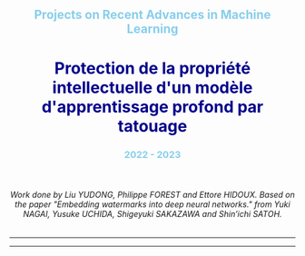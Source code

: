 <h2><font color='skyblue'><center> Projects on Recent Advances in Machine Learning </font></h1> 
<h1><font color='darkblue'> <center> <strong> Protection de la propriété intellectuelle d'un modèle d'apprentissage profond par tatouage <strong> </font></h1>
<h3><font color='skyblue'> <center> 2022 - 2023</font></h2><br>
<h6><font><center> Work done by Liu YUDONG, Philippe FOREST and Ettore HIDOUX. Based on the paper "Embedding watermarks into deep neural networks." from Yuki NAGAI, Yusuke UCHIDA, Shigeyuki SAKAZAWA and Shin’ichi SATOH. </font></h4>

---
---

